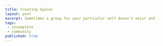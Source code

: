 ```yaml
---
title: Creating Spaces
layout: post
excerpt: Sometimes a group for your particular self doesn't exist and it would rock if you made one
tags:
 - incomplete
 - community
published: true
---
```


<!--(I think Liz wrote an article on greating DU that I should go and get)-->